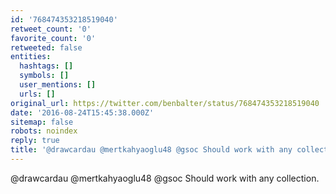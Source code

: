 ```yaml
---
id: '768474353218519040'
retweet_count: '0'
favorite_count: '0'
retweeted: false
entities:
  hashtags: []
  symbols: []
  user_mentions: []
  urls: []
original_url: https://twitter.com/benbalter/status/768474353218519040
date: '2016-08-24T15:45:38.000Z'
sitemap: false
robots: noindex
reply: true
title: '@drawcardau @mertkahyaoglu48 @gsoc Should work with any collection.'
---
```


@drawcardau @mertkahyaoglu48 @gsoc Should work with any collection.